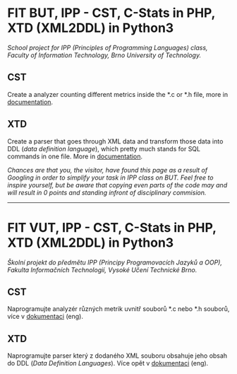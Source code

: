 # FIT BUT, IPP - CST, C-Stats in PHP, XTD (XML2DDL) in Python3
*School project for IPP (Principles of Programming Languages) class, Faculty of Information Technology, Brno University of Technology.*

## CST
Create a analyzer counting different metrics inside the *.c or *.h file, more in [documentation](https://github.com/dusekdan/IPP-Project/blob/master/CST/CST-doc.pdf).
 
## XTD
Create a parser that goes through XML data and transform those data into DDL (*data definition language*), which pretty much stands for SQL commands in one file. More in [documentation](https://github.com/dusekdan/IPP-Project/blob/master/XTD/XTD-doc.pdf).

*Chances are that you, the visitor, have found this page as a result of Googling in order to simplify your task in IPP class on BUT. Feel free to inspire yourself, but be aware that copying even parts of the code may and will result in 0 points and standing infront of disciplinary commision.*
___
# FIT VUT, IPP - CST, C-Stats in PHP, XTD (XML2DDL) in Python3
*Školní projekt do předmětu IPP (Principy Programovacích Jazyků a OOP), Fakulta Informačních Technologií, Vysoké Učení Technické Brno.*

## CST
Naprogramujte analyzér různých metrik uvnitř souborů *.c nebo *.h souborů, více v [dokumentaci](https://github.com/dusekdan/IPP-Project/blob/master/CST/CST-doc.pdf) (eng).

## XTD
Naprogramujte parser který z dodaného XML souboru obsahuje jeho obsah do DDL (*Data Definition Languages*). Více opět v [dokumentaci](https://github.com/dusekdan/IPP-Project/blob/master/XTD/XTD-doc.pdf) (eng).




